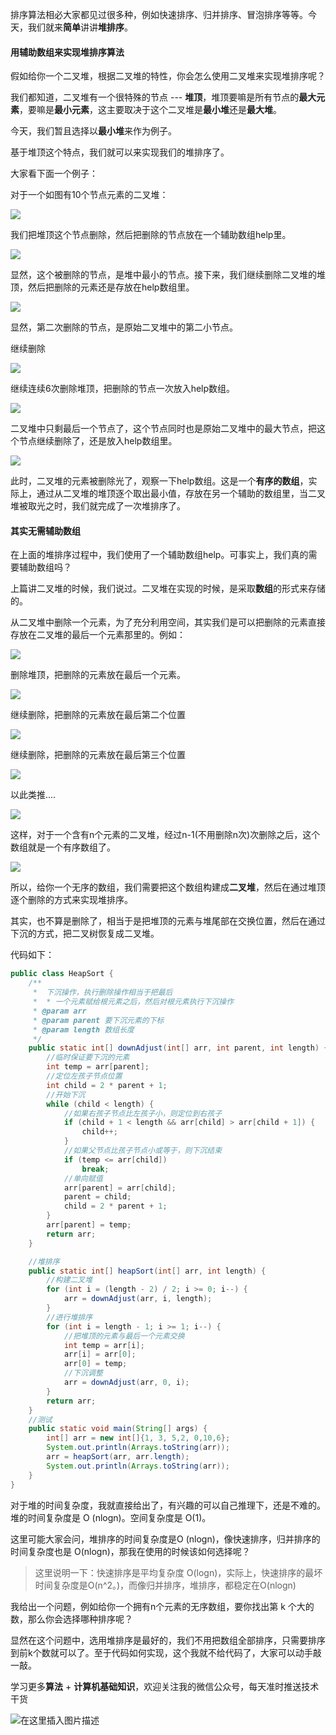 排序算法相必大家都见过很多种，例如快速排序、归并排序、冒泡排序等等。今天，我们就来**简单**讲讲**堆排序**。

#### 用辅助数组来实现堆排序算法

假如给你一个二叉堆，根据二叉堆的特性，你会怎么使用二叉堆来实现堆排序呢？

我们都知道，二叉堆有一个很特殊的节点 --- **堆顶**，堆顶要嘛是所有节点的**最大元素**，要嘛是**最小元素**，这主要取决于这个二叉堆是**最小堆**还是**最大堆**。

今天，我们暂且选择以**最小堆**来作为例子。

基于堆顶这个特点，我们就可以来实现我们的堆排序了。

大家看下面一个例子：


对于一个如图有10个节点元素的二叉堆：


![](https://user-gold-cdn.xitu.io/2018/9/28/16620d696deed420?w=576&h=370&f=png&s=17473)



我们把堆顶这个节点删除，然后把删除的节点放在一个辅助数组help里。


![](https://user-gold-cdn.xitu.io/2018/9/28/16620d6caff392bf?w=763&h=510&f=png&s=23802)

显然，这个被删除的节点，是堆中最小的节点。接下来，我们继续删除二叉堆的堆顶，然后把删除的元素还是存放在help数组里。


![](https://user-gold-cdn.xitu.io/2018/9/28/16620da1c2830fb7?w=772&h=501&f=png&s=23624)


显然，第二次删除的节点，是原始二叉堆中的第二小节点。

继续删除


![](https://user-gold-cdn.xitu.io/2018/9/28/16620da867c14793?w=746&h=498&f=png&s=22644)


继续连续6次删除堆顶，把删除的节点一次放入help数组。


![](https://user-gold-cdn.xitu.io/2018/9/28/16620daa7383fd94?w=808&h=517&f=png&s=24876)


二叉堆中只剩最后一个节点了，这个节点同时也是原始二叉堆中的最大节点，把这个节点继续删除了，还是放入help数组里。


![](https://user-gold-cdn.xitu.io/2018/9/28/16620dabcaa009c5?w=780&h=516&f=png&s=24496)

此时，二叉堆的元素被删除光了，观察一下help数组。这是一个**有序的数组**，实际上，通过从二叉堆的堆顶逐个取出最小值，存放在另一个辅助的数组里，当二叉堆被取光之时，我们就完成了一次堆排序了。

#### 其实无需辅助数组


在上面的堆排序过程中，我们使用了一个辅助数组help。可事实上，我们真的需要辅助数组吗？


上篇讲二叉堆的时候，我们说过。二叉堆在实现的时候，是采取**数组**的形式来存储的。

从二叉堆中删除一个元素，为了充分利用空间，其实我们是可以把删除的元素直接存放在二叉堆的最后一个元素那里的。例如：


![](https://user-gold-cdn.xitu.io/2018/9/28/16620db129fea47a?w=612&h=402&f=png&s=18016)

删除堆顶，把删除的元素放在最后一个元素。


![](https://user-gold-cdn.xitu.io/2018/9/28/16620db4364ec6c9?w=611&h=376&f=png&s=18594)

继续删除，把删除的元素放在最后第二个位置


![](https://user-gold-cdn.xitu.io/2018/9/28/16620dc1696e75af?w=619&h=369&f=png&s=18704)

继续删除，把删除的元素放在最后第三个位置


![](https://user-gold-cdn.xitu.io/2018/9/28/16620dc9e39a8541?w=664&h=378&f=png&s=18189)

以此类推....


![](https://user-gold-cdn.xitu.io/2018/9/28/16620dcbfb96059f?w=663&h=378&f=png&s=18975)

这样，对于一个含有n个元素的二叉堆，经过n-1(不用删除n次)次删除之后，这个数组就是一个有序数组了。


![](https://user-gold-cdn.xitu.io/2018/9/28/16620dce4bff3378?w=669&h=382&f=png&s=18889)



所以，给你一个无序的数组，我们需要把这个数组构建成**二叉堆**，然后在通过堆顶逐个删除的方式来实现堆排序。

其实，也不算是删除了，相当于是把堆顶的元素与堆尾部在交换位置，然后在通过下沉的方式，把二叉树恢复成二叉堆。

代码如下：

```java
public class HeapSort {
    /**
     *  下沉操作，执行删除操作相当于把最后
     *  * 一个元素赋给根元素之后，然后对根元素执行下沉操作
     * @param arr
     * @param parent 要下沉元素的下标
     * @param length 数组长度
     */
    public static int[] downAdjust(int[] arr, int parent, int length) {
        //临时保证要下沉的元素
        int temp = arr[parent];
        //定位左孩子节点位置
        int child = 2 * parent + 1;
        //开始下沉
        while (child < length) {
            //如果右孩子节点比左孩子小，则定位到右孩子
            if (child + 1 < length && arr[child] > arr[child + 1]) {
                child++;
            }
            //如果父节点比孩子节点小或等于，则下沉结束
            if (temp <= arr[child])
                break;
            //单向赋值
            arr[parent] = arr[child];
            parent = child;
            child = 2 * parent + 1;
        }
        arr[parent] = temp;
        return arr;
    }

    //堆排序
    public static int[] heapSort(int[] arr, int length) {
        //构建二叉堆
        for (int i = (length - 2) / 2; i >= 0; i--) {
            arr = downAdjust(arr, i, length);
        }
        //进行堆排序
        for (int i = length - 1; i >= 1; i--) {
            //把堆顶的元素与最后一个元素交换
            int temp = arr[i];
            arr[i] = arr[0];
            arr[0] = temp;
            //下沉调整
            arr = downAdjust(arr, 0, i);
        }
        return arr;
    }
    //测试
    public static void main(String[] args) {
        int[] arr = new int[]{1, 3, 5,2, 0,10,6};
        System.out.println(Arrays.toString(arr));
        arr = heapSort(arr, arr.length);
        System.out.println(Arrays.toString(arr));
    }
}

```


对于堆的时间复杂度，我就直接给出了，有兴趣的可以自己推理下，还是不难的。堆的时间复杂度是 O (nlogn)。空间复杂度是 O(1)。

这里可能大家会问，堆排序的时间复杂度是O (nlogn)，像快速排序，归并排序的时间复杂度也是 O(nlogn)，那我在使用的时候该如何选择呢？

> 这里说明一下：快速排序是平均复杂度 O(logn)，实际上，快速排序的最坏时间复杂度是O(n^2。)，而像归并排序，堆排序，都稳定在O(nlogn)


我给出一个问题，例如给你一个拥有n个元素的无序数组，要你找出第 k 个大的数，那么你会选择哪种排序呢？

显然在这个问题中，选用堆排序是最好的，我们不用把数组全部排序，只需要排序到前k个数就可以了。至于代码如何实现，这个我就不给代码了，大家可以动手敲一敲。

学习更多**算法** + **计算机基础知识**，欢迎关注我的微信公众号，每天准时推送技术干货

![在这里插入图片描述](https://img-blog.csdnimg.cn/20200306223728524.png?x-oss-process=image/watermark,type_ZmFuZ3poZW5naGVpdGk,shadow_10,text_aHR0cHM6Ly9ibG9nLmNzZG4ubmV0L20wXzM3OTA3Nzk3,size_16,color_FFFFFF,t_70)






